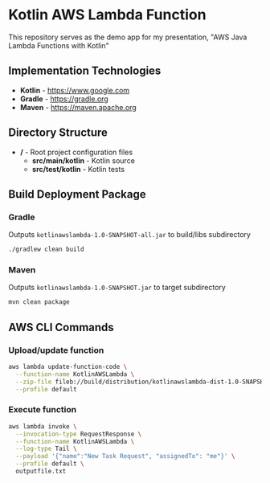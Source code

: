 # Kotlin AWS Lambda Function
This repository serves as the demo app for my presentation,
"AWS Java Lambda Functions with Kotlin"

## Implementation Technologies
* **Kotlin** - https://www.google.com
* **Gradle** - https://gradle.org
* **Maven** - https://maven.apache.org 

## Directory Structure
* **/** - Root project configuration files
  * **src/main/kotlin** - Kotlin source
  * **src/test/kotlin** - Kotlin tests
  
## Build Deployment Package
### Gradle
Outputs `kotlinawslambda-1.0-SNAPSHOT-all.jar` to build/libs subdirectory
```bash
./gradlew clean build
```

### Maven
Outputs `kotlinawslambda-1.0-SNAPSHOT.jar` to target subdirectory
```bash
mvn clean package
```

## AWS CLI Commands

### Upload/update function
```bash
aws lambda update-function-code \
  --function-name KotlinAWSLambda \
  --zip-file fileb://build/distribution/kotlinawslambda-dist-1.0-SNAPSHOT.zip \
  --profile default
```

### Execute function
```bash
aws lambda invoke \
  --invocation-type RequestResponse \
  --function-name KotlinAWSLambda \
  --log-type Tail \
  --payload '{"name":"New Task Request", "assignedTo": "me"}' \
  --profile default \
  outputfile.txt
```
